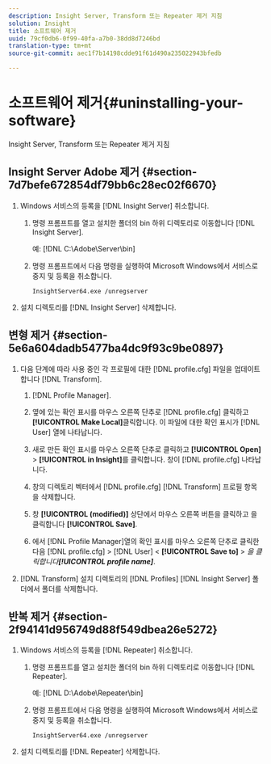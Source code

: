 ```yaml
---
description: Insight Server, Transform 또는 Repeater 제거 지침
solution: Insight
title: 소프트웨어 제거
uuid: 79cf0db6-0f99-40fa-a7b0-38dd8d7246bd
translation-type: tm+mt
source-git-commit: aec1f7b14198cdde91f61d490a235022943bfedb

---
```



# 소프트웨어 제거{#uninstalling-your-software}

Insight Server, Transform 또는 Repeater 제거 지침

## Insight Server Adobe 제거 {#section-7d7befe672854df79bb6c28ec02f6670}

1. Windows 서비스의 등록을 [!DNL Insight Server] 취소합니다.

   1. 명령 프롬프트를 열고 설치한 폴더의 bin 하위 디렉토리로 이동합니다 [!DNL Insight Server].

      예: [!DNL C:\Adobe\Server\bin]

   1. 명령 프롬프트에서 다음 명령을 실행하여 Microsoft Windows에서 서비스로 중지 및 등록을 취소합니다.

      ```
      InsightServer64.exe /unregserver
      ```

1. 설치 디렉토리를 [!DNL Insight Server] 삭제합니다.

## 변형 제거 {#section-5e6a604dadb5477ba4dc9f93c9be0897}

1. 다음 단계에 따라 사용 중인 각 프로필에 대한 [!DNL profile.cfg] 파일을 업데이트합니다 [!DNL Transform].

   1.  [!DNL Profile Manager].
   1. 옆에 있는 확인 표시를 마우스 오른쪽 단추로 [!DNL profile.cfg] 클릭하고 **[!UICONTROL Make Local]**&#x200B;클릭합니다. 이 파일에 대한 확인 표시가 [!DNL User] 열에 나타납니다.

   1. 새로 만든 확인 표시를 마우스 오른쪽 단추로 클릭하고 **[!UICONTROL Open]** > **[!UICONTROL in Insight]**&#x200B;를 클릭합니다. 창이 [!DNL profile.cfg] 나타납니다.

   1. 창의 디렉토리 벡터에서 [!DNL profile.cfg] [!DNL Transform] 프로필 항목을 삭제합니다.

   1. 창 **[!UICONTROL (modified)]** 상단에서 마우스 오른쪽 버튼을 클릭하고 을 클릭합니다 **[!UICONTROL Save]**.

   1. 에서 [!DNL Profile Manager]열의 확인 표시를 마우스 오른쪽 단추로 클릭한 다음 [!DNL profile.cfg] > [!DNL User] &lt; **[!UICONTROL Save to]** > *을 클릭합니다&#x200B;**[!UICONTROL profile name]***.

1. [!DNL Transform] 설치 디렉토리의 [!DNL Profiles] [!DNL Insight Server] 폴더에서 폴더를 삭제합니다.

## 반복 제거 {#section-2f94141d956749d88f549dbea26e5272}

1. Windows 서비스의 등록을 [!DNL Repeater] 취소합니다.

   1. 명령 프롬프트를 열고 설치한 폴더의 bin 하위 디렉토리로 이동합니다 [!DNL Repeater].

      예: [!DNL D:\Adobe\Repeater\bin]

   1. 명령 프롬프트에서 다음 명령을 실행하여 Microsoft Windows에서 서비스로 중지 및 등록을 취소합니다.

      ```
      InsightServer64.exe /unregserver
      ```

1. 설치 디렉토리를 [!DNL Repeater] 삭제합니다.

